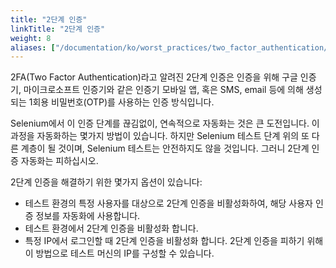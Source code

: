 ```yaml
---
title: "2단계 인증"
linkTitle: "2단계 인증"
weight: 8
aliases: ["/documentation/ko/worst_practices/two_factor_authentication/"]
---
```


2FA(Two Factor Authentication)라고 알려진 2단계 인증은 인증을 위해 구글 인증기, 마이크로소프트 인증기와 같은 인증기 모바일 앱, 혹은 SMS, email 등에 의해 생성되는 1회용 비밀번호(OTP)를 사용하는 인증 방식입니다.

Selenium에서 이 인증 단계를 끊김없이, 연속적으로 자동화는 것은 큰 도전입니다. 이 과정을 자동화하는 몇가지 방법이 있습니다. 하지만 Selenium 테스트 단계 위의 또 다른 계층이 될 것이며, Selenium 테스트는 안전하지도 않을 것입니다. 그러니 2단계 인증 자동화는 피하십시오.

2단계 인증을 해결하기 위한 몇가지 옵션이 있습니다:
* 테스트 환경의 특정 사용자를 대상으로 2단계 인증을 비활성화하여, 해당 사용자 인증 정보를 자동화에 사용합니다.
* 테스트 환경에서 2단계 인증을 비활성화 합니다.
* 특정 IP에서 로그인할 때 2단계 인증을 비활성화 합니다. 2단계 인증을 피하기 위해 이 방법으로 테스트 머신의 IP를 구성할 수 있습니다.
